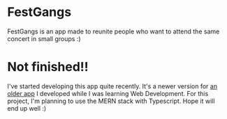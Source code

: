 # FestGangs

FestGangs is an app made to reunite people who want to attend the same concert in small groups :)

# Not finished!!

I've started developing this app quite recently. It's a newer version for [an older app](https://github.com/AleksHodur/festgangs-first-project) I developed while I was learning Web Development. For this project, I'm planning to use the MERN stack with Typescript. Hope it will end up well :)

